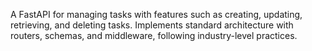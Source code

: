 A FastAPI for managing tasks with features such as creating, updating, retrieving, and deleting tasks. Implements standard architecture with routers, schemas, and middleware, following industry-level practices.